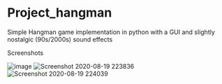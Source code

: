 # Project_hangman
Simple Hangman game implementation in python with a GUI and slightly nostalgic (90s/2000s) sound effects

Screenshots


![image](https://user-images.githubusercontent.com/58716239/90667296-37e01880-e26c-11ea-8152-5bab0d84e8d2.png)
![Screenshot 2020-08-19 223836](https://user-images.githubusercontent.com/58716239/90668713-1ed86700-e26e-11ea-8b2d-977411e861b7.jpg)
![Screenshot 2020-08-19 224039](https://user-images.githubusercontent.com/58716239/90668723-20a22a80-e26e-11ea-9d35-95b593d59ca4.jpg)
